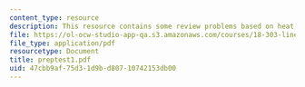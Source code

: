 ```yaml
---
content_type: resource
description: This resource contains some review problems based on heat.
file: https://ol-ocw-studio-app-qa.s3.amazonaws.com/courses/18-303-linear-partial-differential-equations-fall-2006/47cbb9af75d31d9bd80710742153db00_preptest1.pdf
file_type: application/pdf
resourcetype: Document
title: preptest1.pdf
uid: 47cbb9af-75d3-1d9b-d807-10742153db00
---
```


